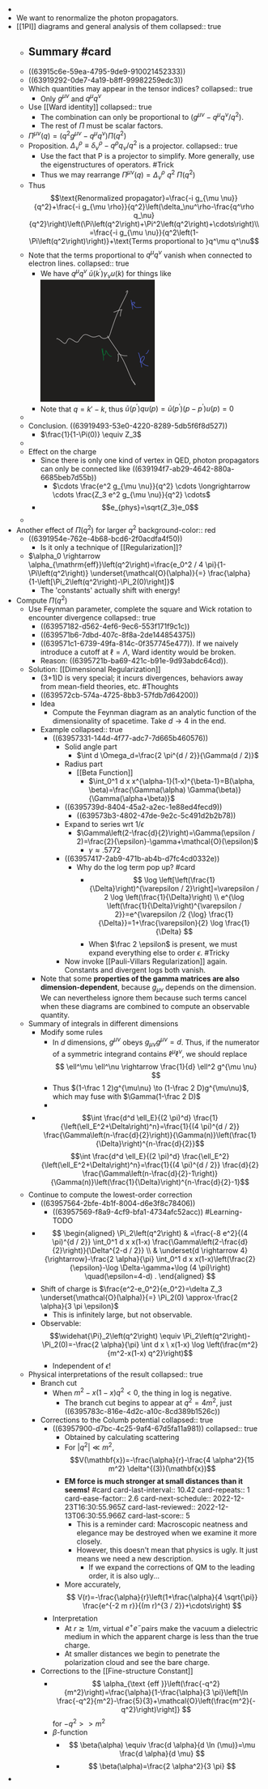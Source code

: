 -
- We want to renormalize the photon propagators.
- [[1PI]] diagrams and general analysis of them
  collapsed:: true
	- Summary #card
		-
	- ((63915c6e-59ea-4795-9de9-910021452333))
	- ((63919292-0de7-4a19-b8ff-99982259edc3))
	- Which quantities may appear in the tensor indices?
	  collapsed:: true
		- Only $g^{\mu \nu}$ and $q^\mu q^\nu$
	- Use [[Ward identity]]
	  collapsed:: true
		- The combination can only be proportional to $\left(g^{\mu \nu}-q^\mu q^\nu / q^2\right)$.
		- The rest of $\Pi$ must be scalar factors.
	- $\Pi^{\mu \nu}(q)=\left(q^2 g^{\mu \nu}-q^\mu q^\nu\right) \Pi\left(q^2\right)$
	- Proposition. $\Delta_\nu^\rho \equiv \delta_\nu^\rho-q^\rho q_\nu / q^2$ is a projector.
	  collapsed:: true
		- Use the fact that P is a projector to simplify. More generally, use the eigenstructures of operators. #Trick
		- Thus we may rearrange $\Pi^{\mu \nu}(q)=\Delta_\nu^\rho\ q^2\ \Pi\left(q^2\right)$
	- Thus
	   $$\text{Renormalized propagator}=\frac{-i g_{\mu \nu}}{q^2}+\frac{-i g_{\mu \rho}}{q^2}\left(\delta_\nu^\rho-\frac{q^\rho q_\nu}{q^2}\right)\left(\Pi\left(q^2\right)+\Pi^2\left(q^2\right)+\cdots\right)\\=\frac{-i g_{\mu \nu}}{q^2\left(1-\Pi\left(q^2\right)\right)}+\text{Terms proportional to }q^\mu q^\nu$$
	- Note that the terms proportional to $q^\mu q^\nu$ vanish when connected to electron lines.
	  collapsed:: true
		- We have ${q^\mu q^v}\ \bar{u}\left(k^{\prime}\right) \gamma_\nu u(k)$ for things like
		  ![image.png](../assets/image_1670485008887_0.png)
		- Note that $q=k'-k$, thus $\bar{u}\left(p^{\prime}\right) q u(p)=\bar{u}\left(p^{\prime}\right)\left(p-p^{\prime}\right) u(p)=0$
	-
	- Conclusion. ((63919493-53e0-4220-8289-5db5f6f8d527))
		- $\frac{1}{1-\Pi(0)} \equiv Z_3$
	-
	- Effect on the charge
		- Since there is only one kind of vertex in QED, photon propagators can only be connected like ((639194f7-ab29-4642-880a-6685beb7d55b))
			- $\cdots \frac{e^2 g_{\mu \nu}}{q^2} \cdots \longrightarrow \cdots \frac{Z_3 e^2 g_{\mu \nu}}{q^2} \cdots$
		- $$e_{phys}=\sqrt{Z_3}e_0$$
	-
- Another effect of $\Pi(q^2)$ for larger $q^2$
  background-color:: red
	- ((6391954e-762e-4b68-bcd6-2f0acdfa4f50))
		- Is it only a technique of [[Regularization]]?
	- $\alpha_0 \rightarrow \alpha_{\mathrm{eff}}\left(q^2\right)=\frac{e_0^2 / 4 \pi}{1-\Pi\left(q^2\right)} \underset{\mathcal{O}(\alpha)}{=} \frac{\alpha}{1-\left[\Pi_2\left(q^2\right)-\Pi_2(0)\right]}$
		- The 'constants' actually shift with energy!
- Compute $\Pi(q^2)$
	- Use Feynman parameter, complete the square and Wick rotation to encounter divergence
	  collapsed:: true
		- ((63957182-d562-4ef6-9ec6-553f171f9c1c))
		- ((639571b6-7dbd-407c-8f8a-2de144854375))
		- ((639571c1-6739-49fa-814c-0f357745e477)). If we naively introduce a cutoff at $\ell = \Lambda$, Ward identity would be broken.
		- Reason: ((6395721b-ba69-421c-b91e-9d93abdc64cd)).
	- Solution: [[Dimensional Regularization]]
		- (3+1)D is very special; it incurs divergences, behaviors away from mean-field theories, etc. #Thoughts
		- ((639572cb-574a-4725-8bb3-57fdb7d64200))
		- Idea
			- Compute the Feynman diagram as an analytic function of the dimensionality of spacetime. Take $d \to 4$ in the end.
		- Example
		  collapsed:: true
			- ((63957331-144d-4f77-adc7-7d665b460576))
				- Solid angle part
					- $\int d \Omega_d=\frac{2 \pi^{d / 2}}{\Gamma(d / 2)}$
				- Radius part
					- [[Beta Function]]
						- $\int_0^1 d x x^{\alpha-1}(1-x)^{\beta-1}=B(\alpha, \beta)=\frac{\Gamma(\alpha) \Gamma(\beta)}{\Gamma(\alpha+\beta)}$
				- ((6395739d-8404-45a2-a2ec-1e88ed4fecd9))
					- ((639573b3-4802-47de-9e2c-5c491d2b2b78))
				- Expand to series wrt $1/\epsilon$
					- $\Gamma\left(2-\frac{d}{2}\right)=\Gamma(\epsilon / 2)=\frac{2}{\epsilon}-\gamma+\mathcal{O}(\epsilon)$
						- $\gamma \approx .5772$
				- ((63957417-2ab9-471b-ab4b-d7fc4cd0332e))
					- Why do the log term pop up? #card
						- $$
						  \log \left[\left(\frac{1}{\Delta}\right)^{\varepsilon / 2}\right]=\varepsilon / 2 \log \left(\frac{1}{\Delta}\right) \\ e^{\log \left(\frac{1}{\Delta}\right)^{\varepsilon / 2}}=e^{\varepsilon /2 {\log} \frac{1}{\Delta}}=1+\frac{\varepsilon}{2} \log \frac{1}{\Delta}
						  $$
						- When $\frac 2 \epsilon$ is present, we must expand everything else to order $\epsilon$. #Tricky
				- Now invoke [[Pauli-Villars Regularization]] again. Constants and divergent logs both vanish.
		- Note that some **properties of the gamma matrices are also  dimension-dependent**, because $g_{\mu\nu}$ depends on the dimension.
		  We can nevertheless ignore them because such terms cancel when these diagrams are combined to compute an observable quantity.
	- Summary of integrals in different dimensions
		- Modify some rules
			- In $d$ dimensions, $g^{\mu \nu}$ obeys $g_{\mu \nu} g^{\mu \nu}=d$. Thus, if the numerator of a symmetric integrand contains $\ell^\mu \ell^\nu$, we should replace
			  $$
			  \ell^\mu \ell^\nu \rightarrow \frac{1}{d} \ell^2 g^{\mu \nu}
			  $$
			- Thus $(1-\frac 1 2)g^{\mu\nu} \to (1-\frac 2 D)g^{\mu\nu}$, which may fuse with $\Gamma(1-\frac 2 D)$
			-
		- $$\int \frac{d^d \ell_E}{(2 \pi)^d} \frac{1}{\left(\ell_E^2+\Delta\right)^n}=\frac{1}{(4 \pi)^{d / 2}} \frac{\Gamma\left(n-\frac{d}{2}\right)}{\Gamma(n)}\left(\frac{1}{\Delta}\right)^{n-\frac{d}{2}}$$
		  $$\int \frac{d^d \ell_E}{(2 \pi)^d} \frac{\ell_E^2}{\left(\ell_E^2+\Delta\right)^n}=\frac{1}{(4 \pi)^{d / 2}} \frac{d}{2} \frac{\Gamma\left(n-\frac{d}{2}-1\right)}{\Gamma(n)}\left(\frac{1}{\Delta}\right)^{n-\frac{d}{2}-1}$$
	- Continue to compute the lowest-order correction
		- ((63957564-2bfe-4b1f-8004-d6e3f8c78406))
			- ((63957569-f8a9-4cf9-bfa1-4734afc52acc)) #Learning-TODO
		- $$
		  \begin{aligned}
		  \Pi_2\left(q^2\right) & =\frac{-8 e^2}{(4 \pi)^{d / 2}} \int_0^1 d x x(1-x) \frac{\Gamma\left(2-\frac{d}{2}\right)}{\Delta^{2-d / 2}} \\
		  & \underset{d \rightarrow 4}{\rightarrow}-\frac{2 \alpha}{\pi} \int_0^1 d x x(1-x)\left(\frac{2}{\epsilon}-\log \Delta-\gamma+\log (4 \pi)\right) \quad(\epsilon=4-d) .
		  \end{aligned}
		  $$
		- Shift of charge is $\frac{e^2-e_0^2}{e_0^2}=\delta Z_3 \underset{\mathcal{O}(\alpha)}{=} \Pi_2(0) \approx-\frac{2 \alpha}{3 \pi \epsilon}$
			- This is infinitely large, but not observable.
		- Observable: 
		  $$\widehat{\Pi}_2\left(q^2\right) \equiv \Pi_2\left(q^2\right)-\Pi_2(0)=-\frac{2 \alpha}{\pi} \int d x \ x(1-x) \log \left(\frac{m^2}{m^2-x(1-x) q^2}\right)$$
			- Independent of $\epsilon$!
	- Physical interpretations of the result
	  collapsed:: true
		- Branch cut
			- When $m^2-x(1-x) q^2<0$, the thing in log is negative.
				- The branch cut begins to appear at $q^2=4 m^2$, just ((6395783c-816e-4d2c-a10c-8cd389b1526c))
		- Corrections to the Columb potential
		  collapsed:: true
			- ((63957900-d7bc-4c25-9af4-67d5fa11a981))
			  collapsed:: true
				- Obtained by calculating scattering
				- For $\left|q^2\right| \ll m^2$, 
				  $$V(\mathbf{x})=-\frac{\alpha}{r}-\frac{4 \alpha^2}{15 m^2} \delta^{(3)}(\mathbf{x})$$
				- **EM force is much stronger at small distances than it seems!** #card
				  card-last-interval:: 10.42
				  card-repeats:: 1
				  card-ease-factor:: 2.6
				  card-next-schedule:: 2022-12-23T16:30:55.965Z
				  card-last-reviewed:: 2022-12-13T06:30:55.966Z
				  card-last-score:: 5
					- This is a reminder card: Macroscopic neatness and elegance may be destroyed when we examine it more closely.
					- However, this doesn't mean that physics is ugly. It just means we need a new description.
						- If we expand the corrections of QM to the leading order, it is also ugly...
				- More accurately, 
				  $$
				  V(r)=-\frac{\alpha}{r}\left(1+\frac{\alpha}{4 \sqrt{\pi}} \frac{e^{-2 m r}}{(m r)^{3 / 2}}+\cdots\right)
				  $$
			- Interpretation
				- At $r \gtrsim 1 / m$, virtual $e^{+} e^{-}$pairs make the vacuum a dielectric medium in which the apparent charge is less than the true charge.
				- At smaller distances we begin to penetrate the polarization cloud and see the bare charge.
		- Corrections to the [[Fine-structure Constant]]
			- $$
			  \alpha_{\text {eff }}\left(\frac{-q^2}{m^2}\right)=\frac{\alpha}{1-\frac{\alpha}{3 \pi}\left[\ln \frac{-q^2}{m^2}-\frac{5}{3}+\mathcal{O}\left(\frac{m^2}{-q^2}\right)\right]}
			  $$
			  for $-q^2>>m^2$
			- $\beta$-function
				- $$
				  \beta(\alpha) \equiv \frac{d \alpha}{d \ln (\mu)}=\mu \frac{d \alpha}{d \mu}
				  $$
				- $$
				  \beta(\alpha)=\frac{2 \alpha^2}{3 \pi}
				  $$
-